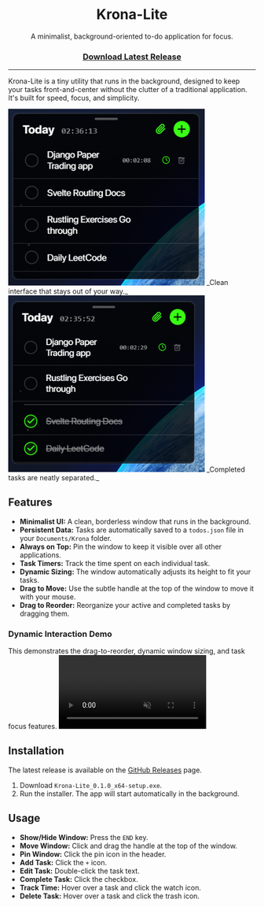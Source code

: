 <div align="center">

# Krona-Lite

A minimalist, background-oriented to-do application for focus.

<h3>

[Download Latest Release](https://github.com/zendrixate/krona-lite/releases)

</h3>

</div>

---

Krona-Lite is a tiny utility that runs in the background, designed to keep your tasks front-and-center without the clutter of a traditional application. It's built for speed, focus, and simplicity.

<img src="readme_media/image1.png" alt="Krona-Lite UI" width="400"/>
_Clean interface that stays out of your way._

<img src="readme_media/image2.png" alt="Krona-Lite with completed tasks" width="400"/>
_Completed tasks are neatly separated._

## Features

- **Minimalist UI:** A clean, borderless window that runs in the background.
- **Persistent Data:** Tasks are automatically saved to a `todos.json` file in your `Documents/Krona` folder.
- **Always on Top:** Pin the window to keep it visible over all other applications.
- **Task Timers:** Track the time spent on each individual task.
- **Dynamic Sizing:** The window automatically adjusts its height to fit your tasks.
- **Drag to Move:** Use the subtle handle at the top of the window to move it with your mouse.
- **Drag to Reorder:** Reorganize your active and completed tasks by dragging them.

### Dynamic Interaction Demo
This demonstrates the drag-to-reorder, dynamic window sizing, and task focus features.
<video src="readme_media/video1.mp4" autoplay loop muted playsinline title="Drag and drop, focus, and resizing demo"></video>

## Installation

The latest release is available on the [GitHub Releases](https://github.com/zendrixate/krona-lite/releases) page.

1.  Download `Krona-Lite_0.1.0_x64-setup.exe`.
2.  Run the installer. The app will start automatically in the background.

## Usage

-   **Show/Hide Window:** Press the `END` key.
-   **Move Window:** Click and drag the handle at the top of the window.
-   **Pin Window:** Click the pin icon in the header.
-   **Add Task:** Click the `+` icon.
-   **Edit Task:** Double-click the task text.
-   **Complete Task:** Click the checkbox.
-   **Track Time:** Hover over a task and click the watch icon.
-   **Delete Task:** Hover over a task and click the trash icon.
